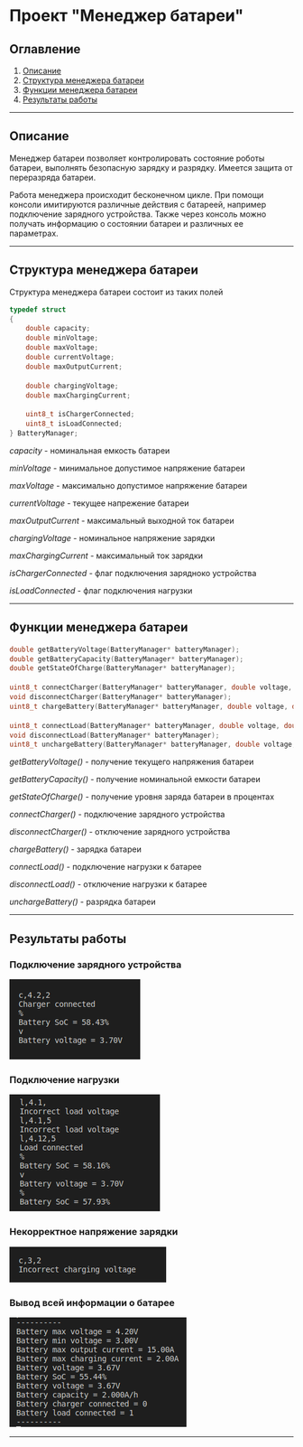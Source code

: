 # Проект "Менеджер батареи"
## Оглавление
1. [Описание](#Описание)
2. [Структура менеджера батареи](#Структура-менеджера-батареи)
3. [Функции менеджера батареи](#Функции-менеджера-батареи)
4. [Результаты работы](#Результаты-работы)
____
## Описание
Менеджер батареи позволяет контролировать состояние роботы батареи, выполнять безопасную зарядку и разрядку. Имеется защита от переразряда батареи.

Работа менеджера происходит бесконечном цикле.
При помощи консоли имитируются различные действия с батареей, например подключение зарядного устройства. Также через консоль можно получать информацию о состоянии батареи и различных ее параметрах.
____
## Структура менеджера батареи
Структура менеджера батареи состоит из таких полей
```C
typedef struct 
{
    double capacity;
    double minVoltage;
    double maxVoltage;
    double currentVoltage;
    double maxOutputCurrent;

    double chargingVoltage;
    double maxChargingCurrent;

    uint8_t isChargerConnected;
    uint8_t isLoadConnected;
} BatteryManager;
```
*capacity* - номинальная емкость батареи

*minVoltage* - минимальное допустимое напряжение батареи

*maxVoltage* - максимально допустимое напряжение батареи

*currentVoltage* - текущее напрежение батареи

*maxOutputCurrent* - максимальный выходной ток батареи

*chargingVoltage* - номинальное напряжение зарядки

*maxChargingCurrent* - максимальный ток зарядки

*isChargerConnected* - флаг подключения зарядноко устройства

*isLoadConnected* - флаг подключения нагрузки
___
## Функции менеджера батареи
```C
double getBatteryVoltage(BatteryManager* batteryManager);
double getBatteryCapacity(BatteryManager* batteryManager);
double getStateOfCharge(BatteryManager* batteryManager);

uint8_t connectCharger(BatteryManager* batteryManager, double voltage, double current);
void disconnectCharger(BatteryManager* batteryManager);
uint8_t chargeBattery(BatteryManager* batteryManager, double voltage, double current);

uint8_t connectLoad(BatteryManager* batteryManager, double voltage, double current);
void disconnectLoad(BatteryManager* batteryManager);
uint8_t unchargeBattery(BatteryManager* batteryManager, double voltage, double current);
```
*getBatteryVoltage()* - получение текущего напряжения батареи

*getBatteryCapacity()* - получение номинальной емкости батареи

*getStateOfCharge()* - получение уровня заряда батареи в процентах

*connectCharger()* - подключение зарядного устройства

*disconnectCharger()* - отключение зарядного устройства

*chargeBattery()* - зарядка батареи

*connectLoad()* - подключение нагрузки к батарее

*disconnectLoad()* - отключение нагрузки к батарее

*unchargeBattery()* - разрядка батареи
___
## Результаты работы
### Подключение зарядного устройства
<img src="./raw/conn_ch.png"/>

### Подключение нагрузки
<img src="./raw/conn_load.png"/>

### Некорректное напряжение зарядки
<img src="./raw/inc_ch_volt.png"/>

### Вывод всей информации о батарее
<img src="./raw/all_info.png"/>

____
